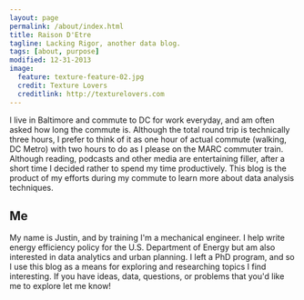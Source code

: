 ```yaml
---
layout: page
permalink: /about/index.html
title: Raison D'Etre
tagline: Lacking Rigor, another data blog.
tags: [about, purpose]
modified: 12-31-2013
image:
  feature: texture-feature-02.jpg
  credit: Texture Lovers
  creditlink: http://texturelovers.com
---
```


I live in Baltimore and commute to DC for work everyday, and am often asked how long the commute is. Although the total round trip is technically three hours, I prefer to think of it as one hour of actual commute (walking, DC Metro) with two hours to do as I please on the MARC commuter train.  Although reading, podcasts and other media are entertaining filler, after a short time I decided rather to spend my time productively.  This blog is the product of my efforts during my commute to learn more about data analysis techniques.

## Me

My name is Justin, and by training I'm a mechanical engineer.  I help write energy efficiency policy for the U.S. Department of Energy but am also interested in data analytics and urban planning.  I left a PhD program, and so I use this blog as a means for exploring and researching topics I find interesting.  If you have ideas, data, questions, or problems that you'd like me to explore let me know!


[^2]: Fancy avatars provided by [Brandon Mathis](http://brandonmathis.com/projects/fancy-avatars/demo/) under a [Creative Commons Attribution 3.0 License](http://creativecommons.org/licenses/by/3.0/).